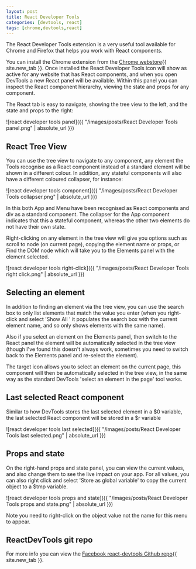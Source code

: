 ```yaml
---
layout: post
title: React Developer Tools
categories: [devtools, react]
tags: [chrome,devtools,react]
---
```


The React Developer Tools extension is a very useful tool available for Chrome and Firefox that helps you work with React components.

<!--more-->

You can install the Chrome extension from the [Chrome webstore](https://chrome.google.com/webstore/detail/react-developer-tools/fmkadmapgofadopljbjfkapdkoienihi){{ site.new_tab }}.  Once installed the React Developer Tools icon will show as active for any website that has React components, and when you open DevTools a new React panel will be available.  Within this panel you can inspect the React component hierarchy, viewing the state and props for any component.

The React tab is easy to navigate, showing the tree view to the left, and the state and props to the right:

![react developer tools panel]({{ "/images/posts/React Developer Tools panel.png" | absolute_url }})

## React Tree View

You can use the tree view to navigate to any component, any element the Tools recognise as a React component instead of a standard element will be shown in a different colour.  In addition, any stateful components will also have a different coloured collapser, for instance:

![react developer tools component]({{ "/images/posts/React Developer Tools collapser.png" | absolute_url }})

In this both App and Menu have been recognised as React components and div as a standard component.  The collapser for the App component indicates that this a stateful component, whereas the other two elements do not have their own state.

Right-clicking on any element in the tree view will give you options such as scroll to node (on current page), copying the element name or props, or Find the DOM node which will take you to the Elements panel with the element selected.

![react developer tools right-click]({{ "/images/posts/React Developer Tools right click.png" | absolute_url }})

## Selecting an element

In addition to finding an element via the tree view, you can use the search box to only list elements that match the value you enter (when you right-click and select 'Show All <element>' it populates the search box with the current element name, and so only shows elements with the same name).

Also if you select an element on the Elements panel, then switch to the React panel the element will be automatically selected in the tree view (though I've found this doesn't always work, sometimes you need to switch back to the Elements panel and re-select the element).

The target icon allows you to select an element on the current page, this component will then be automatically selected in the tree view, in the same way as the standard DevTools 'select an element in the page' tool works.

## Last selected React component

Similar to how DevTools stores the last selected element in a $0 variable, the last selected React component will be stored in a $r variable

![react developer tools last selected]({{ "/images/posts/React Developer Tools last selected.png" | absolute_url }})

## Props and state

On the right-hand props and state panel, you can view the current values, and also change them to see the live impact on your app.  For all values, you can also right click and select 'Store as global variable' to copy the current object to a $tmp variable.

![react developer tools props and state]({{ "/images/posts/React Developer Tools props and state.png" | absolute_url }})

Note you need to right-click on the object value not the name for this menu to appear.

## ReactDevTools git repo

For more info you can view the [Facebook react-devtools Github repo](https://github.com/facebook/react-devtools){{ site.new_tab }}.
